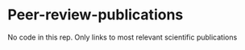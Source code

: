 # Peer-review-publications
No code in this rep. Only links to most relevant scientific publications
